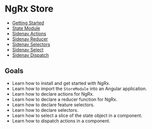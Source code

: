 # NgRx Store

* [Getting Started](./getting-started.md)
* [State Module](./state-module.md)
* [Sidenav Actions]('./sidenav-actions.md')
* [Sidenav Reducer](./sidenav-reducer.md)
* [Sidenav Selectors](./sidenav-selector.md)
* [Sidenav Select](./sidenav-select.md)
* [Sidenav Dispatch](./sidenav-dispatch.md)

## Goals

* Learn how to install and get started with NgRx.
* Learn how to import the `StoreModule` into an Angular application.
* Learn how to declare actions for NgRx.
* Learn how to declare a reducer function for NgRx.
* Learn how to declare feature selectors.
* Learn how to declare selectors.
* Learn how to select a slice of the state object in a component.
* Learn how to dispatch actions in a component.